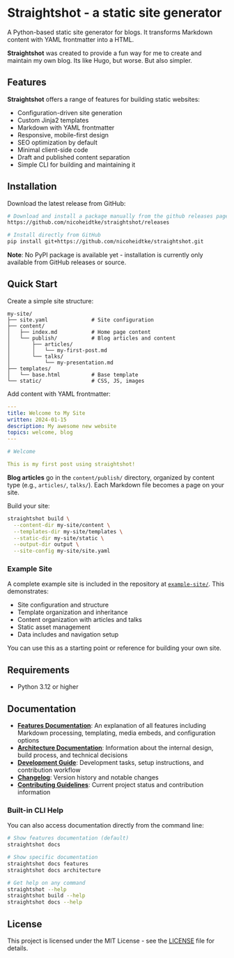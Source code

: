 # **Straightshot** - a static site generator

A Python-based static site generator for blogs. It transforms Markdown content with YAML frontmatter into a HTML.

**Straightshot** was created to provide a fun way for me to create and maintain my own blog.
Its like Hugo, but worse. But also simpler.

## Features

**Straightshot** offers a range of features for building static websites:
- Configuration-driven site generation
- Custom Jinja2 templates
- Markdown with YAML frontmatter
- Responsive, mobile-first design
- SEO optimization by default
- Minimal client-side code
- Draft and published content separation
- Simple CLI for building and maintaining it

## Installation

Download the latest release from GitHub:

```sh
# Download and install a package manually from the github releases page
https://github.com/nicoheidtke/straightshot/releases

# Install directly from GitHub
pip install git+https://github.com/nicoheidtke/straightshot.git
```

**Note**: No PyPI package is available yet - installation is currently only available from GitHub releases or source.

## Quick Start

Create a simple site structure:

```
my-site/
├── site.yaml              # Site configuration
├── content/
│   ├── index.md           # Home page content
│   └── publish/           # Blog articles and content
│       ├── articles/
│       │   └── my-first-post.md
│       └── talks/
│           └── my-presentation.md
├── templates/
│   └── base.html          # Base template
└── static/                # CSS, JS, images
```

Add content with YAML frontmatter:

```yaml
---
title: Welcome to My Site
written: 2024-01-15
description: My awesome new website
topics: welcome, blog
---

# Welcome

This is my first post using straightshot!
```

**Blog articles** go in the `content/publish/` directory, organized by content type (e.g., `articles/`, `talks/`). Each Markdown file becomes a page on your site.

Build your site:

```sh
straightshot build \
  --content-dir my-site/content \
  --templates-dir my-site/templates \
  --static-dir my-site/static \
  --output-dir output \
  --site-config my-site/site.yaml
```

### Example Site

A complete example site is included in the repository at [`example-site/`](example-site/). This demonstrates:
- Site configuration and structure
- Template organization and inheritance
- Content organization with articles and talks
- Static asset management
- Data includes and navigation setup

You can use this as a starting point or reference for building your own site.

## Requirements

- Python 3.12 or higher

## Documentation

- **[Features Documentation](docs/user/overview.md)**: An explanation of all features including Markdown processing, templating, media embeds, and configuration options
- **[Architecture Documentation](docs/dev/architecture.md)**: Information about the internal design, build process, and technical decisions
- **[Development Guide](DEVELOPMENT.md)**: Development tasks, setup instructions, and contribution workflow
- **[Changelog](CHANGELOG.md)**: Version history and notable changes
- **[Contributing Guidelines](CONTRIBUTING.md)**: Current project status and contribution information

### Built-in CLI Help

You can also access documentation directly from the command line:

```sh
# Show features documentation (default)
straightshot docs

# Show specific documentation
straightshot docs features
straightshot docs architecture

# Get help on any command
straightshot --help
straightshot build --help
straightshot docs --help
```

## License

This project is licensed under the MIT License - see the [LICENSE](LICENSE) file for details.



